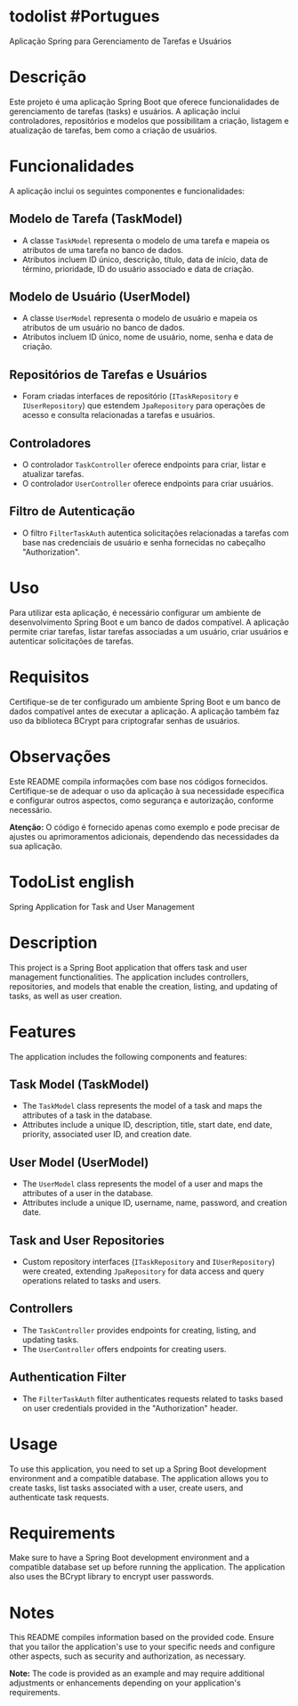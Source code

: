 # todolist #Portugues
Aplicação Spring para Gerenciamento de Tarefas e Usuários

# Descrição
Este projeto é uma aplicação Spring Boot que oferece funcionalidades de gerenciamento de tarefas (tasks) e usuários. A aplicação inclui controladores, repositórios e modelos que possibilitam a criação, listagem e atualização de tarefas, bem como a criação de usuários.

# Funcionalidades
A aplicação inclui os seguintes componentes e funcionalidades:

## Modelo de Tarefa (TaskModel)
- A classe `TaskModel` representa o modelo de uma tarefa e mapeia os atributos de uma tarefa no banco de dados.
- Atributos incluem ID único, descrição, título, data de início, data de término, prioridade, ID do usuário associado e data de criação.

## Modelo de Usuário (UserModel)
- A classe `UserModel` representa o modelo de usuário e mapeia os atributos de um usuário no banco de dados.
- Atributos incluem ID único, nome de usuário, nome, senha e data de criação.

## Repositórios de Tarefas e Usuários
- Foram criadas interfaces de repositório (`ITaskRepository` e `IUserRepository`) que estendem `JpaRepository` para operações de acesso e consulta relacionadas a tarefas e usuários.

## Controladores
- O controlador `TaskController` oferece endpoints para criar, listar e atualizar tarefas.
- O controlador `UserController` oferece endpoints para criar usuários.

## Filtro de Autenticação
- O filtro `FilterTaskAuth` autentica solicitações relacionadas a tarefas com base nas credenciais de usuário e senha fornecidas no cabeçalho "Authorization".

# Uso
Para utilizar esta aplicação, é necessário configurar um ambiente de desenvolvimento Spring Boot e um banco de dados compatível. A aplicação permite criar tarefas, listar tarefas associadas a um usuário, criar usuários e autenticar solicitações de tarefas.

# Requisitos
Certifique-se de ter configurado um ambiente Spring Boot e um banco de dados compatível antes de executar a aplicação. A aplicação também faz uso da biblioteca BCrypt para criptografar senhas de usuários.

# Observações
Este README compila informações com base nos códigos fornecidos. Certifique-se de adequar o uso da aplicação à sua necessidade específica e configurar outros aspectos, como segurança e autorização, conforme necessário.

**Atenção:** O código é fornecido apenas como exemplo e pode precisar de ajustes ou aprimoramentos adicionais, dependendo das necessidades da sua aplicação.







# TodoList english
Spring Application for Task and User Management

# Description
This project is a Spring Boot application that offers task and user management functionalities. The application includes controllers, repositories, and models that enable the creation, listing, and updating of tasks, as well as user creation.

# Features
The application includes the following components and features:

## Task Model (TaskModel)
- The `TaskModel` class represents the model of a task and maps the attributes of a task in the database.
- Attributes include a unique ID, description, title, start date, end date, priority, associated user ID, and creation date.

## User Model (UserModel)
- The `UserModel` class represents the model of a user and maps the attributes of a user in the database.
- Attributes include a unique ID, username, name, password, and creation date.

## Task and User Repositories
- Custom repository interfaces (`ITaskRepository` and `IUserRepository`) were created, extending `JpaRepository` for data access and query operations related to tasks and users.

## Controllers
- The `TaskController` provides endpoints for creating, listing, and updating tasks.
- The `UserController` offers endpoints for creating users.

## Authentication Filter
- The `FilterTaskAuth` filter authenticates requests related to tasks based on user credentials provided in the "Authorization" header.

# Usage
To use this application, you need to set up a Spring Boot development environment and a compatible database. The application allows you to create tasks, list tasks associated with a user, create users, and authenticate task requests.

# Requirements
Make sure to have a Spring Boot development environment and a compatible database set up before running the application. The application also uses the BCrypt library to encrypt user passwords.

# Notes
This README compiles information based on the provided code. Ensure that you tailor the application's use to your specific needs and configure other aspects, such as security and authorization, as necessary.

**Note:** The code is provided as an example and may require additional adjustments or enhancements depending on your application's requirements.

